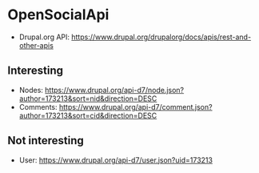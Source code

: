 # OpenSocialApi

+ Drupal.org API: https://www.drupal.org/drupalorg/docs/apis/rest-and-other-apis

## Interesting

+ Nodes: https://www.drupal.org/api-d7/node.json?author=173213&sort=nid&direction=DESC
+ Comments: https://www.drupal.org/api-d7/comment.json?author=173213&sort=cid&direction=DESC


## Not interesting

+ User: https://www.drupal.org/api-d7/user.json?uid=173213
